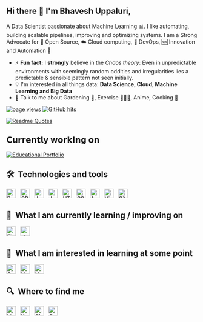 ## Hi there 👋 I'm Bhavesh Uppaluri,

A Data Scientist passionate about Machine Learning :bar_chart:. I like automating, building scalable pipelines, improving and optimizing systems. I am a Strong Advocate for 📜 Open Source, :cloud: Cloud computing, 🚀 DevOps, :new: Innovation and Automation :robot: 

<!--
- 🌱 I’ve completed **Bachelors in Computer Science Engineering from Bennett University, Greater Noida**
-->
- ⚡ **Fun fact:** I **strongly** believe in the *Chaos theory*: Even in unpredictable environments with seemingly random oddities and irregularities lies a predictable & sensible pattern not seen initially.
- :bulb: I'm interested in all things data: **Data Science, Cloud, Machine Learning and Big Data**
- 💬 Talk to me about Gardening 🌱, Exercise 🏋🏾‍♂️, Anime, Cooking 🍳



<p align="left">
    <a href="https://github.com/SOOS2908">
    <img src="https://komarev.com/ghpvc/?username=SOOS2908" alt="page views">
  </a>
    <a href="https://github.com/alwinw/alwinw" target="_blank"><img alt="GitHub hits" src="https://img.shields.io/github/last-commit/SOOS2908/SOOS2908?label=profile%20updated&style=flat-square"></a>
</p>

[![Readme Quotes](https://quotes-github-readme.vercel.app/api?type=horizontal&theme=nord)](https://github.com/piyushsuthar/github-readme-quotes)


## 𝗖𝘂𝗿𝗿𝗲𝗻𝘁𝗹𝘆 𝘄𝗼𝗿𝗸𝗶𝗻𝗴 𝗼𝗻

[![Educational Portfolio](https://svg.bookmark.style/api?url=https://github.com/SOOS2908/Educational-Portfolio&mode=dark&style=horizontal)](https://github.com/SOOS2908/Educational-Portfolio)


## 🛠  Technologies and tools

<a name="tech-tools"></a>

[<img src="https://img.shields.io/badge/Python-3776AB?style=for-the-badge&logo=python&logoColor=white" alt="Python logo" title="Python" height="25" />][tech_tools_anchor]
&nbsp;
[<img src="https://img.shields.io/badge/C%2B%2B-00599C?style=for-the-badge&logo=c%2B%2B&logoColor=white" alt="CPP logo" title="CPP" height="25"/>][tech_tools_anchor]
&nbsp;
[<img src="https://img.shields.io/badge/Java-ED8B00?style=for-the-badge&logo=openjdk&logoColor=white" alt="Java logo" title="Java" height="25"/>][tech_tools_anchor]
&nbsp;
[<img src="https://img.shields.io/badge/JavaScript-282C34?logo=javascript&logoColor=F7DF1E" alt="JavaScript logo" title="JavaScript" height="25" />][tech_tools_anchor]
&nbsp;
[<img src="https://img.shields.io/badge/HTML5-282C34?logo=html5&logoColor=E34F26" alt="HTML5 logo" title="HTML5" height="25" />][tech_tools_anchor]
&nbsp;
[<img src="https://img.shields.io/badge/CSS3-282C34?logo=css3&logoColor=1572B6" alt="CSS3 logo" title="CSS3" height="25" />][tech_tools_anchor]
&nbsp;
[<img src="https://img.shields.io/badge/Android-282C34?logo=android&logoColor=3DDC84" alt="Android logo" title="Android" height="25" />][tech_tools_anchor]
&nbsp;
[<img src="https://img.shields.io/badge/VS%20Code-282C34?logo=visual-studio-code&logoColor=007ACC" alt="Visual Studio Code logo" title="Visual Studio Code" height="25" />][tech_tools_anchor]
&nbsp;
[<img src="https://img.shields.io/badge/-Git-%23F05032?style=flat-square&logo=git&logoColor=%23ffffff" alt="Git logo" title="Git" height="25" />][tech_tools_anchor]

## 📖  What I am currently learning / improving on
<a name="learning-now"></a>

[<img src="https://img.shields.io/badge/Firebase-282C34?logo=firebase&logoColor=FFCA28" alt="Firebase logo" title="Firebase" height="25" />][learning_now_anchor]
&nbsp;
[<img src="https://img.shields.io/static/v1?label=&message=styled-components&color=282C34&logo=styled-components&logoColor=DB7093" alt="styled-components logo" title="styled-components" height="25" />][learning_now_anchor]

## 👾  What I am interested in learning at some point
<a name="learning-next"></a>

[<img src="https://img.shields.io/badge/GraphQL-282C34?logo=graphql&logoColor=E10098" alt="GraphQL logo" title="GraphQL" height="25" />][learning_next_anchor]
&nbsp;
[<img src="https://img.shields.io/badge/MongoDB-282C34?logo=mongodb&logoColor=47A248" alt="MongoDB logo" title="MongoDB" height="25" />][learning_next_anchor]
&nbsp;
[<img src="https://img.shields.io/badge/Node.js-282C34?logo=node.js&logoColor=339933" alt="Node.js logo" title="Node.js" height="25" />][learning_next_anchor]
&nbsp;

<!---
<> ## 👾  Currently working with:
<> ## 👾  Previously worked with:
-->

## 🔍  Where to find me

[<img src="https://img.shields.io/badge/LinkedIn-0077B5?style=for-the-badge&logo=linkedin&logoColor=white" alt="LinkedIn logo" title="LinkedIn" height="25" />](https://www.linkedin.com/in/bhavesh-uppaluri)
&nbsp;
[<img src="https://img.shields.io/badge/Kaggle-20BEFF?style=for-the-badge&logo=Kaggle&logoColor=white" alt="Kaggle logo" title="Kaggle" height="25" />](https://www.kaggle.com/bhaveshuppaluri)
&nbsp;
[<img src="https://img.shields.io/badge/-CLIST-FFA116?style=for-the-badge&logo=LeetCode&logoColor=black" alt="CLIST logo" title="CList.by" height="25" />](https://clist.by/coder/soos/)
&nbsp;
[<img src="https://img.shields.io/badge/-bhavesh.uppaluri@gmail.com-D14836?style=for-the-badge&logo=Gmail&logoColor=white" alt="GMail logo" title="GMail" height="25" />](mailto:bhavesh.uppaluri@gmail.com)
&nbsp;




[tech_tools_anchor]: #tech-tools
[learning_now_anchor]: #learning-now
[learning_next_anchor]: #learning-next


<!---
## FOR GITHUB CONTRIBUTOR STATS CHECK BELOW CONTENT
## Profile Example: https://github.com/char-al
<details>
<summary>Click for GitHub Stats</summary>
<p align="center">
    <img alt = "GitHub Stats" src="https://github-readme-stats.vercel.app/api?username=SOOS2908&show_icons=true&hide=issues&icon_color=000000&hide_border=true&title_color=5391FE&text_color=555">
    <br>
    <img alt = "Top Language" src="https://github-readme-stats.vercel.app/api/top-langs/?username=SOOS2908&hide=html,&hide_border=true&title_color=5391FE&text_color=555"
</p>
</details>
-->
